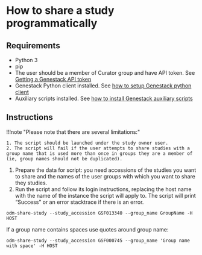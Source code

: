 # How to share a study programmatically

## Requirements

-   Python 3
-   pip
-   The user should be a member of Curator group and have API token. See [Getting a Genestack API token](https://odm-user-guide.readthedocs.io/en/latest/doc-odm-user-guide/getting-a-genestack-api-token.html#token-label)
-   Genestack Python client installed. See [how to setup Genestack python client](../packages-to-install/genestack-python-client.md)
-   Auxiliary scripts installed. See [how to install Genestack auxiliary scripts](../packages-to-install/genestack-auxiliary-scripts.md)

## Instructions

!!!note "Please note that there are several limitations:"

    1. The script should be launched under the study owner user.
    2. The script will fail if the user attempts to share studies with a group name that is used more than once in groups they are a member of (ie, group names should not be duplicated).

1. Prepare the data for script: you need accessions of the studies you want to share and the names of the user groups with which you want to share they studies.
2. Run the script and follow its login instructions, replacing the host name with the name of the instance the script will apply to. The script will print “Success” or an error stacktrace if there is an error.

```shell
odm-share-study --study_accession GSF013340 --group_name GroupName -H HOST
```

If a group name contains spaces use quotes around group name:

```shell
odm-share-study --study_accession GSF000745 --group_name 'Group name with space' -H HOST
```
